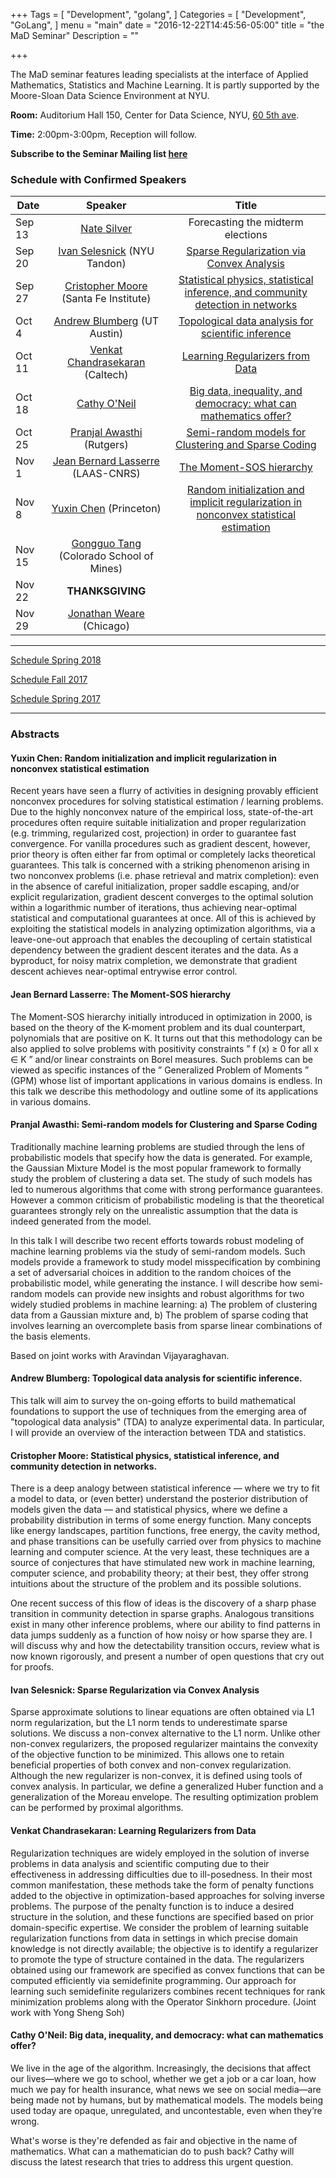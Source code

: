 +++
Tags = [
  "Development",
  "golang",
]
Categories = [
  "Development",
  "GoLang",
]
menu = "main"
date = "2016-12-22T14:45:56-05:00"
title = "the MaD Seminar"
Description = ""

+++

The MaD seminar features leading specialists at the interface
of Applied Mathematics, Statistics and Machine Learning. It is partly supported by the Moore-Sloan Data Science Environment at NYU.

**Room:** Auditorium Hall 150, Center for Data Science, NYU, [60 5th ave](https://www.google.com/maps/place/NYU+Center+for+Data+Science/@40.735016,-73.9969907,17z/data=!3m1!4b1!4m5!3m4!1s0x89c2599787834ad9:0x5dd8af15d9fbc8a3!8m2!3d40.735016!4d-73.994802).

**Time:** 2:00pm-3:00pm, Reception will follow. 

**Subscribe to the Seminar Mailing list [here](http://cims.nyu.edu/mailman/listinfo/mad)**


### Schedule with Confirmed Speakers

| Date        | Speaker       | Title |
| ----------- |:-------------:|:-----------:| 
| Sep 13  | [Nate Silver](https://fivethirtyeight.com/)  | Forecasting the midterm elections | 
| Sep 20      | [Ivan Selesnick](http://eeweb.poly.edu/iselesni/) (NYU Tandon) | [Sparse Regularization via Convex Analysis](#ivan)   |
| Sep 27 | [Cristopher Moore](http://tuvalu.santafe.edu/~moore/) (Santa Fe Institute)   |  [Statistical physics, statistical inference, and community detection in networks](#cris) |
| Oct 4 | [Andrew Blumberg](https://web.ma.utexas.edu/users/blumberg/) (UT Austin)    | [Topological data analysis for scientific inference](#bl) |
| Oct 11 |  [Venkat Chandrasekaran](http://users.cms.caltech.edu/~venkatc/) (Caltech)  | [Learning Regularizers from Data](#venkat) |
| Oct 18  |  [Cathy O'Neil](https://mathbabe.org)      | [Big data, inequality, and democracy: what can mathematics offer?](#cathy)   |
| Oct 25 |  [Pranjal Awasthi](https://www.cs.rutgers.edu/~pa336/) (Rutgers) |   [Semi-random models for Clustering and Sparse Coding](#pranjal) | 
| Nov 1 | [Jean Bernard Lasserre](https://homepages.laas.fr/lasserre/) (LAAS-CNRS)      | [The Moment-SOS hierarchy](#lasserre) |
| Nov 8 | [Yuxin Chen](http://www.princeton.edu/~yc5/) (Princeton)  |[Random initialization and implicit regularization in nonconvex statistical estimation](#chen)   |
| Nov 15 | [Gongguo Tang](https://inside.mines.edu/~gtang/) (Colorado School of Mines)  |  | 
| Nov 22 | **THANKSGIVING**   | 
| Nov 29 | [Jonathan Weare](https://www.stat.uchicago.edu/~weare/)  (Chicago)    |  |

---


[Schedule Spring 2018](https://mathsanddatanyu.github.io/website/seminar_spring2018/)

[Schedule Fall 2017](https://mathsanddatanyu.github.io/website/seminar_fall2017/)

[Schedule Spring 2017](https://mathsanddatanyu.github.io/website/seminar_spring2017/)

---
### Abstracts 

#### <a name="chen"></a> Yuxin Chen: Random initialization and implicit regularization in nonconvex statistical estimation

Recent years have seen a flurry of activities in designing provably efficient nonconvex procedures for solving statistical estimation / learning problems. Due to the highly nonconvex nature of the empirical loss, state-of-the-art procedures often require suitable initialization and proper regularization (e.g. trimming, regularized cost, projection) in order to guarantee fast convergence. For vanilla procedures such as gradient descent, however, prior theory is often either far from optimal or completely lacks theoretical guarantees.
This talk is concerned with a striking phenomenon arising in two nonconvex problems (i.e. phase retrieval and matrix completion): even in the absence of careful initialization, proper saddle escaping, and/or explicit regularization, gradient descent converges to the optimal solution within a logarithmic number of iterations, thus achieving near-optimal statistical and computational guarantees at once. All of this is achieved by exploiting the statistical models in analyzing optimization algorithms, via a leave-one-out approach that enables the decoupling of certain statistical dependency between the gradient descent iterates and the data. As a byproduct, for noisy matrix completion, we demonstrate that gradient descent achieves near-optimal entrywise error control. 

#### <a name="lasserre"></a> Jean Bernard Lasserre: The Moment-SOS hierarchy

The Moment-SOS hierarchy initially introduced in optimization in 2000, is based on the theory of the K-moment problem and its dual counterpart, polynomials that are positive on K. It turns out that this methodology can be also applied to solve problems with positivity constraints ” f (x) ≥ 0 for all x ∈ K ” and/or linear constraints on Borel measures. Such problems can be viewed as specific instances of the ” Generalized Problem of Moments ” (GPM) whose list of important applications in various domains is endless. In this talk we describe this methodology and outline some of its applications in various domains.

#### <a name="pranjal"></a> Pranjal Awasthi: Semi-random models for Clustering and Sparse Coding


Traditionally machine learning problems are studied through the lens of probabilistic models that specify how the
data is generated. For example, the Gaussian Mixture Model is the most popular framework to formally study the
problem of clustering a data set. The study of such models has led to numerous algorithms that come with
strong performance guarantees. However a common criticism of probabilistic modeling is that the
theoretical guarantees strongly rely on the unrealistic assumption that the data is indeed generated from the model.

In this talk I will describe two recent efforts towards robust modeling of machine learning problems via the study of semi-random models. Such models provide a framework to study model misspecification by combining
a set of adversarial choices in addition to the random choices of the probabilistic model, while generating the instance. I will describe how semi-random models can provide new insights and robust algorithms for two widely studied problems in machine learning: a) The problem of clustering data from a Gaussian mixture and, b) The problem of sparse coding that involves learning an overcomplete basis from sparse linear combinations of the basis elements.

Based on joint works with Aravindan Vijayaraghavan.



#### <a name="bl"></a> Andrew Blumberg: Topological data analysis for scientific inference.


This talk will aim to survey the on-going efforts to build mathematical foundations to support the use of techniques from the emerging area of "topological data analysis" (TDA) to analyze experimental data.  In particular, I will provide an overview of the interaction between TDA and statistics.


#### <a name="cris"></a> Cristopher Moore: Statistical physics, statistical inference, and community detection in networks.

There is a deep analogy between statistical inference — where we try to fit a model to data, or (even better) understand the posterior distribution of models given the data — and statistical physics, where we define a probability distribution in terms of some energy function. Many concepts like energy landscapes, partition functions, free energy, the cavity method, and phase transitions can be usefully carried over from physics to machine learning and computer science. At the very least, these techniques are a source of conjectures that have stimulated new work in machine learning, computer science, and probability theory; at their best, they offer strong intuitions about the structure of the problem and its possible solutions.

One recent success of this flow of ideas is the discovery of a sharp phase transition in community detection in sparse graphs. Analogous transitions exist in many other inference problems, where our ability to find patterns in data jumps suddenly as a function of how noisy or how sparse they are. I will discuss why and how the detectability transition occurs, review what is now known rigorously, and present a number of open questions that cry out for proofs.

#### <a name="ivan"></a> Ivan Selesnick: Sparse Regularization via Convex Analysis


Sparse approximate solutions to linear equations are often obtained via L1 norm regularization, but the L1 norm tends to underestimate sparse solutions. We discuss a non-convex alternative to the L1 norm. Unlike other non-convex regularizers, the proposed regularizer maintains the convexity of the objective function to be minimized. This allows one to retain beneficial properties of both convex and non-convex regularization. Although the new regularizer is non-convex, it is defined using tools of convex analysis.  In particular, we define a generalized Huber function and a generalization of the Moreau envelope. The resulting optimization problem can be performed by proximal algorithms.


#### <a name="venkat"></a> Venkat Chandrasekaran: Learning Regularizers from Data

Regularization techniques are widely employed in the solution of inverse problems in data analysis and scientific computing due to their effectiveness in addressing difficulties due to ill-posedness. In their most common manifestation, these methods take the form of penalty functions added to the objective in optimization-based approaches for solving inverse problems. The purpose of the penalty function is to induce a desired structure in the solution, and these functions are specified based on prior domain-specific expertise.  We consider the problem of learning suitable regularization functions from data in settings in which precise domain knowledge is not directly available; the objective is to identify a regularizer to
promote the type of structure contained in the data.  The regularizers obtained using our framework are specified as convex functions that can be computed efficiently via semidefinite programming.  Our approach for learning such semidefinite regularizers combines recent techniques for rank minimization problems along with the Operator Sinkhorn procedure. (Joint work with Yong Sheng Soh)


#### <a name="cathy"></a> Cathy O'Neil: Big data, inequality, and democracy: what can mathematics offer? 

We live in the age of the algorithm. Increasingly, the decisions that affect our lives—where we go to school, whether we get a job or a car loan, how much we pay for health insurance, what news we see on social media—are being made not by humans, but by mathematical models. The models being used today are opaque, unregulated, and uncontestable, even when they’re wrong. 

What's worse is they're defended as fair and objective in the name of mathematics. What can a mathematician do to push back? Cathy will discuss the latest research that tries to address this urgent question.

